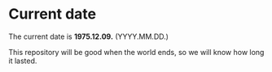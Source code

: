 # Current date

The current date is **1975.12.09.** (YYYY.MM.DD.)

This repository will be good when the world ends, so we will know how long it lasted.